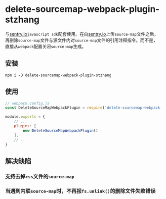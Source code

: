 # delete-sourcemap-webpack-plugin-stzhang

与[sentry.io](https://sentry.io/)`javascript sdk`配套使用。在向[sentry.io](https://sentry.io/)上传`source-map`文件之后，再删除`source-map`文件与源文件内对`source-map`文件的引用注释指令。而不是，直接从`webpack`配置关闭`source-map`生成。

## 安装

```npm i -D delete-sourcemap-webpack-plugin-stzhang```

## 使用

```javascript
// webpack.config.js
const DeleteSourceMapWebpackPlugin = require('delete-sourcemap-webpack-plugin-stzhang')

module.exports = {
    // ...
    plugins: [
        new DeleteSourceMapWebpackPlugin()
    ],
    // ...
}
```

## 解决缺陷

### 支持去掉`css`文件的`source-map`

### 当遇到内联`source-map`时，不再报`fs.unlink()`的删除文件失败错误
